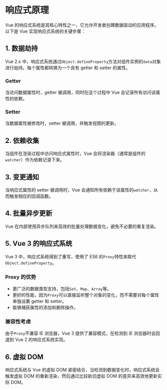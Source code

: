 # 响应式原理

Vue 的响应式系统是其核心特性之一，它允许开发者创建数据驱动的应用程序。以下是 Vue 实现响应式系统的关键步骤：

## 1. 数据劫持

Vue 2.x 中，响应式系统通过`Object.defineProperty`方法对组件实例的`data`对象进行劫持。每个属性都转换为一个具有 getter 和 setter 的属性。

### Getter

当访问数据属性时，getter 被调用，同时在这个过程中 Vue 会记录所有访问该属性的依赖。

### Setter

当数据属性被修改时，setter 被调用，并触发视图的更新。

## 2. 依赖收集

当组件在渲染过程中访问响应式属性时，Vue 会将渲染器（通常是组件的`watcher`）作为依赖记录下来。

## 3. 变更通知

当响应式属性的 setter 被调用时，Vue 会通知所有依赖于该属性的`watcher`，从而触发相应的回调函数。

## 4. 批量异步更新

Vue 在内部使用异步队列来高效的批量处理数据变化，避免不必要的重复渲染。

## 5. Vue 3 的响应式系统

Vue 3 中，响应式系统得到了重写，使用了 ES6 的`Proxy`特性来取代`Object.defineProperty`。

### Proxy 的优势

- 更广泛的数据类型支持，包括`Set`、`Map`、`Array`等。
- 更好的性能，因为`Proxy`可以直接监听整个对象的变化，而不需要对每个属性单独设置 getter 和 setter。
- 能够捕获属性的添加和删除操作。

### 兼容性考虑

由于`Proxy`不兼容 IE 浏览器，Vue 3 提供了兼容模式，在检测到 IE 浏览器时会回退到 Vue 2 的响应式系统实现。

## 6. 虚拟 DOM

响应式系统与 Vue 的虚拟 DOM 紧密结合，当检测到数据变化时，响应式系统会触发虚拟 DOM 的重新渲染，然后通过比较新旧虚拟 DOM 的差异来高效地更新实际 DOM。
